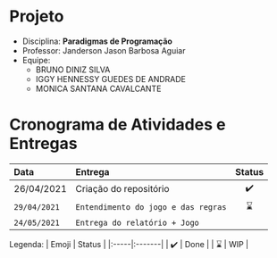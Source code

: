 # Projeto

- Disciplina: **Paradigmas de Programação**
- Professor: Janderson Jason Barbosa Aguiar
- Equipe:
  - BRUNO DINIZ SILVA
  - IGGY HENNESSY GUEDES DE ANDRADE
  - MONICA SANTANA CAVALCANTE


# Cronograma de Atividades e Entregas

| Data | Entrega | Status |
|:-----|:-------|:-------:|
| 26/04/2021 | Criação do repositório | :heavy_check_mark: |
| ```29/04/2021``` | ```Entendimento do jogo e das regras``` | :hourglass: |
| ```24/05/2021``` | ```Entrega do relatório + Jogo``` | |


Legenda:
| Emoji | Status |
|:-----|:-------|
| :heavy_check_mark: | Done | 
| :hourglass: | WIP |
